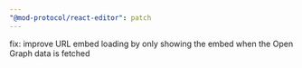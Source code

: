 ```yaml
---
"@mod-protocol/react-editor": patch
---
```


fix: improve URL embed loading by only showing the embed when the Open Graph data is fetched
